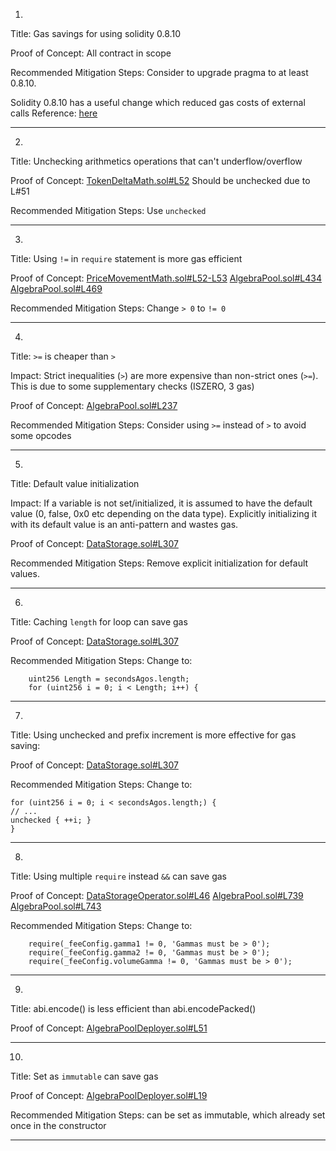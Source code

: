 1.
Title: Gas savings for using solidity 0.8.10

Proof of Concept:
All contract in scope

Recommended Mitigation Steps:
Consider to upgrade pragma to at least 0.8.10.

Solidity 0.8.10 has a useful change which reduced gas costs of external calls
Reference: [here](https://blog.soliditylang.org/2021/11/09/solidity-0.8.10-release-announcement/)
______________________________________________________________________

2.
Title: Unchecking arithmetics operations that can't underflow/overflow

Proof of Concept:
[TokenDeltaMath.sol#L52](https://github.com/code-423n4/2022-09-quickswap/blob/main/src/core/contracts/libraries/TokenDeltaMath.sol#L52) Should be unchecked due to L#51

Recommended Mitigation Steps:
Use `unchecked`
________________________________________________________________________

3.
Title: Using `!=` in `require` statement is more gas efficient

Proof of Concept:
[PriceMovementMath.sol#L52-L53](https://github.com/code-423n4/2022-09-quickswap/blob/main/src/core/contracts/libraries/PriceMovementMath.sol#L52-L53)
[AlgebraPool.sol#L434](https://github.com/code-423n4/2022-09-quickswap/blob/main/src/core/contracts/AlgebraPool.sol#L434)
[AlgebraPool.sol#L469](https://github.com/code-423n4/2022-09-quickswap/blob/main/src/core/contracts/AlgebraPool.sol#L469)

Recommended Mitigation Steps:
Change `> 0` to `!= 0`
________________________________________________________________________

4.
Title: `>=` is cheaper than `>`

Impact:
Strict inequalities (`>`) are more expensive than non-strict ones (`>=`). This is due to some supplementary checks (ISZERO, 3 gas)

Proof of Concept:
[AlgebraPool.sol#L237](https://github.com/code-423n4/2022-09-quickswap/blob/main/src/core/contracts/AlgebraPool.sol#L237)

Recommended Mitigation Steps:
Consider using `>=` instead of `>` to avoid some opcodes
________________________________________________________________________

5.
Title: Default value initialization

Impact:
If a variable is not set/initialized, it is assumed to have the default value (0, false, 0x0 etc depending on the data type). Explicitly initializing it with its default value is an anti-pattern and wastes gas.

Proof of Concept:
[DataStorage.sol#L307](https://github.com/code-423n4/2022-09-quickswap/blob/main/src/core/contracts/libraries/DataStorage.sol#L307)

Recommended Mitigation Steps:
Remove explicit initialization for default values.
________________________________________________________________________

6.
Title: Caching `length` for loop can save gas

Proof of Concept:
[DataStorage.sol#L307](https://github.com/code-423n4/2022-09-quickswap/blob/main/src/core/contracts/libraries/DataStorage.sol#L307)

Recommended Mitigation Steps:
Change to:

```
    uint256 Length = secondsAgos.length;
    for (uint256 i = 0; i < Length; i++) {
```
________________________________________________________________________

7.
Title: Using unchecked and prefix increment is more effective for gas saving:

Proof of Concept:
[DataStorage.sol#L307](https://github.com/code-423n4/2022-09-quickswap/blob/main/src/core/contracts/libraries/DataStorage.sol#L307)

Recommended Mitigation Steps:
Change to:

```
for (uint256 i = 0; i < secondsAgos.length;) {
// ...
unchecked { ++i; }
}
```
________________________________________________________________________

8.
Title: Using multiple `require` instead `&&` can save gas

Proof of Concept:
[DataStorageOperator.sol#L46](https://github.com/code-423n4/2022-09-quickswap/blob/main/src/core/contracts/DataStorageOperator.sol#L46)
[AlgebraPool.sol#L739](https://github.com/code-423n4/2022-09-quickswap/blob/main/src/core/contracts/AlgebraPool.sol#L739)
[AlgebraPool.sol#L743](https://github.com/code-423n4/2022-09-quickswap/blob/main/src/core/contracts/AlgebraPool.sol#L743)

Recommended Mitigation Steps:
Change to:

```
	require(_feeConfig.gamma1 != 0, 'Gammas must be > 0');
	require(_feeConfig.gamma2 != 0, 'Gammas must be > 0');
	require(_feeConfig.volumeGamma != 0, 'Gammas must be > 0');
```
________________________________________________________________________

9.
Title: abi.encode() is less efficient than abi.encodePacked()

Proof of Concept:
[AlgebraPoolDeployer.sol#L51](https://github.com/code-423n4/2022-09-quickswap/blob/main/src/core/contracts/AlgebraPoolDeployer.sol#L51)
________________________________________________________________________

10.
Title: Set as `immutable` can save gas

Proof of Concept:
[AlgebraPoolDeployer.sol#L19](https://github.com/code-423n4/2022-09-quickswap/blob/main/src/core/contracts/AlgebraPoolDeployer.sol#L19)

Recommended Mitigation Steps:
can be set as immutable, which already set once in the constructor
________________________________________________________________________